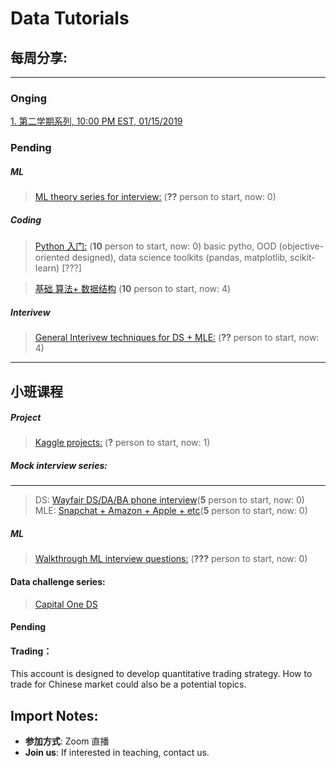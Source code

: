 # Data Tutorials

## 每周分享:
--------
### Onging

[1.  第二学期系列, 10:00 PM EST, 01/15/2019](https://github.com/Hexgram/tutorials/tree/master/2nd_semester)

### Pending
##### ML

> [ML theory series for interview:](https://github.com/Hexgram/tutorials/issues/1) (**??** person to start, now: 0)

##### Coding
>  [Python 入门:](https://github.com/Hexgram/tutorials/issues/9) (**10** person to start, now: 0)
   basic pytho, OOD (objective-oriented designed), data science toolkits (pandas, matplotlib, scikit-learn) [???]

>  [基础 算法+ 数据结构](https://github.com/Hexgram/tutorials/issues/2) (**10** person to start, now: 4)


##### Interivew

>  [General Interivew techniques for DS + MLE:](https://github.com/Hexgram/tutorials/issues/3) (**??** person to start, now: 4)
-------
## 小班课程

##### Project

>  [Kaggle projects:](https://github.com/Hexgram/tutorials/issues/8) (**?** person to start, now: 1)

##### Mock interview series:
-----
> DS: [Wayfair DS/DA/BA phone interview]()(**5** person to start, now: 0)
> MLE: [Snapchat + Amazon + Apple + etc]()(**5** person to start, now: 0)

##### ML
> [Walkthrough ML interview questions:](https://github.com/Hexgram/tutorials/issues/4) (**???** person to start, now: 0)

#### Data challenge series:
> [Capital One DS]()


#### Pending



#### Trading：

This account is designed to develop quantitative trading strategy. How to trade for Chinese market could also be a potential topics.


## Import Notes:

* **参加方式**: Zoom 直播 
* **Join us**: If interested in teaching, contact us.
